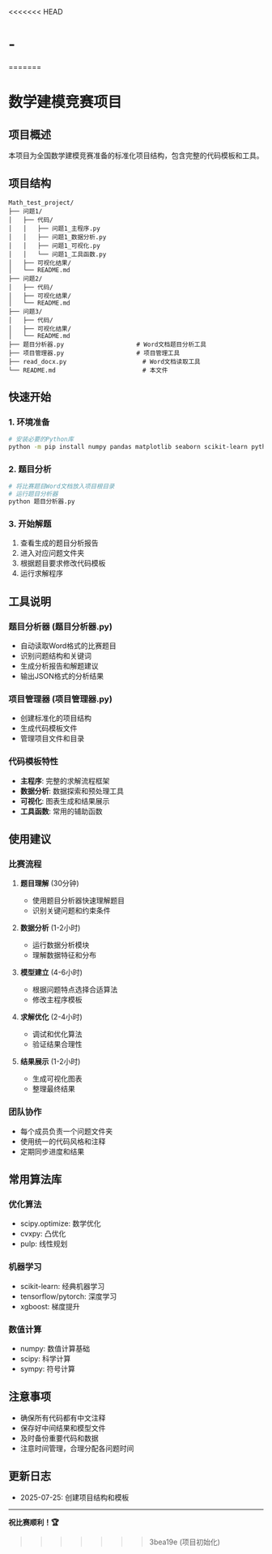 <<<<<<< HEAD
# -
=======
# 数学建模竞赛项目

## 项目概述
本项目为全国数学建模竞赛准备的标准化项目结构，包含完整的代码模板和工具。

## 项目结构
```
Math_test_project/
├── 问题1/
│   ├── 代码/
│   │   ├── 问题1_主程序.py
│   │   ├── 问题1_数据分析.py
│   │   ├── 问题1_可视化.py
│   │   └── 问题1_工具函数.py
│   ├── 可视化结果/
│   └── README.md
├── 问题2/
│   ├── 代码/
│   ├── 可视化结果/
│   └── README.md
├── 问题3/
│   ├── 代码/
│   ├── 可视化结果/
│   └── README.md
├── 题目分析器.py                    # Word文档题目分析工具
├── 项目管理器.py                    # 项目管理工具
├── read_docx.py                     # Word文档读取工具
└── README.md                        # 本文件
```

## 快速开始

### 1. 环境准备
```bash
# 安装必要的Python库
python -m pip install numpy pandas matplotlib seaborn scikit-learn python-docx plotly
```

### 2. 题目分析
```bash
# 将比赛题目Word文档放入项目根目录
# 运行题目分析器
python 题目分析器.py
```

### 3. 开始解题
1. 查看生成的题目分析报告
2. 进入对应问题文件夹
3. 根据题目要求修改代码模板
4. 运行求解程序

## 工具说明

### 题目分析器 (题目分析器.py)
- 自动读取Word格式的比赛题目
- 识别问题结构和关键词
- 生成分析报告和解题建议
- 输出JSON格式的分析结果

### 项目管理器 (项目管理器.py)
- 创建标准化的项目结构
- 生成代码模板文件
- 管理项目文件和目录

### 代码模板特性
- **主程序**: 完整的求解流程框架
- **数据分析**: 数据探索和预处理工具
- **可视化**: 图表生成和结果展示
- **工具函数**: 常用的辅助函数

## 使用建议

### 比赛流程
1. **题目理解** (30分钟)
   - 使用题目分析器快速理解题目
   - 识别关键问题和约束条件
   
2. **数据分析** (1-2小时)
   - 运行数据分析模块
   - 理解数据特征和分布
   
3. **模型建立** (4-6小时)
   - 根据问题特点选择合适算法
   - 修改主程序模板
   
4. **求解优化** (2-4小时)
   - 调试和优化算法
   - 验证结果合理性
   
5. **结果展示** (1-2小时)
   - 生成可视化图表
   - 整理最终结果

### 团队协作
- 每个成员负责一个问题文件夹
- 使用统一的代码风格和注释
- 定期同步进度和结果

## 常用算法库

### 优化算法
- scipy.optimize: 数学优化
- cvxpy: 凸优化
- pulp: 线性规划

### 机器学习
- scikit-learn: 经典机器学习
- tensorflow/pytorch: 深度学习
- xgboost: 梯度提升

### 数值计算
- numpy: 数值计算基础
- scipy: 科学计算
- sympy: 符号计算

## 注意事项
- 确保所有代码都有中文注释
- 保存好中间结果和模型文件
- 及时备份重要代码和数据
- 注意时间管理，合理分配各问题时间

## 更新日志
- 2025-07-25: 创建项目结构和模板

---

**祝比赛顺利！🏆**
>>>>>>> 3bea19e (项目初始化)
